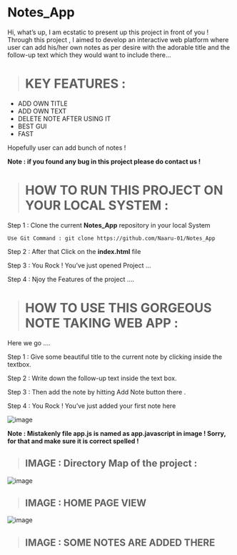 # Notes_App

Hi, what’s up, I am ecstatic to present up this project in front of you !
Through this project , I aimed to develop an interactive web platform where user can add his/her own notes as per desire with the adorable title and the follow-up 		text which they would want to include there…



># KEY FEATURES :

-	ADD OWN TITLE 
-	ADD OWN TEXT
-	DELETE NOTE AFTER USING IT 
-	BEST GUI
-	FAST 



Hopefully user can add bunch of notes !

__Note : if you found any bug in this project please do contact us !__




># HOW TO RUN THIS PROJECT ON YOUR LOCAL SYSTEM  :

Step 1 : Clone the current **Notes_App** repository in your local System 
```
Use Git Command : git clone https://github.com/Naaru-01/Notes_App

```

Step 2 : After that Click on the **index.html** file 

Step 3 : You Rock ! You’ve just opened Project ...

Step 4 : Njoy the Features of the project ....




># HOW TO USE THIS GORGEOUS NOTE TAKING WEB APP :

Here we go ….


Step 1 : Give some beautiful title to the current note by clicking inside the textbox.

Step 2 : Write down the follow-up text inside the text box.

Step 3 : Then add the note by hitting Add Note button there  . 

Step 4 : You Rock ! You’ve just added your first note here 


![image](https://user-images.githubusercontent.com/68388179/119213982-e4437980-bae0-11eb-9d0f-5d77d531d80b.png)

__Note : Mistakenly file app.js is named as app.javascript in image ! Sorry, for that and make sure it is correct spelled !__
>## IMAGE : Directory Map of the project :


![image](https://user-images.githubusercontent.com/68388179/119213997-04733880-bae1-11eb-9e19-ea40e49d140d.png)


>## IMAGE : HOME PAGE VIEW 


![image](https://user-images.githubusercontent.com/68388179/119214013-279de800-bae1-11eb-88ad-02cf03ba7c37.png)


>## IMAGE : SOME NOTES ARE ADDED THERE 





